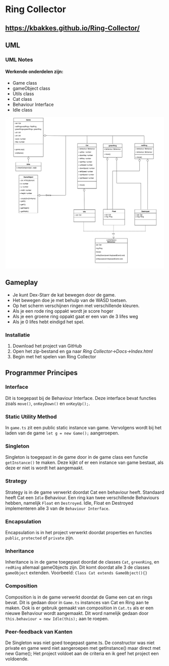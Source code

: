 # Ring Collector

## https://kbakkes.github.io/Ring-Collector/

## UML 
### UML Notes
#### Werkende onderdelen zijn: 
- Game class
- gameObject class
- Utils class
- Cat class
- Behaviour Interface
- Idle class

![UML](docs/images/ringCollector.png?raw=true "UML")


## Gameplay

- Je kunt Dex-Starr de kat bewegen door de game.
- Het bewegen doe je met behulp van de WASD toetsen. 
- Op het scherm verschijnen ringen met verschillende kleuren. 
- Als je een rode ring oppakt wordt je score hoger
- Als je een groene ring oppakt gaat er een van de 3 lifes weg
- Als je 0 lifes hebt eindigd het spel. 

### Installatie

1. Download het project van GitHub
2. Open het zip-bestand en ga naar _Ring Collector->Docs->Index.html_
3. Begin met het spelen van Ring Collector



## Programmer Principes


### Interface
Dit is toegepast bij de Behaviour Interface. Deze interface bevat functies zoals
`move()`, `onKeyDown()` en `onKeyUp();`. 

### Static Utility Method
In `game.ts` zit een public static instance van game. Vervolgens wordt bij het laden
van de game `let g = new Game();` aangeroepen.

### Singleton 
Singleton is toegepast in de game door in de game class een functie `getInstance()` te maken.
Deze kijkt of er een instance van game bestaat, als deze er niet is wordt het aangemaakt. 

### Strategy
Strategy is in de game verwerkt doordat Cat een behaviour heeft. Standaard heeft Cat een `Idle` Behaviour. 
Een ring kan twee verschillende Behaviours hebben, namelijk `Float` en `Destroyed`. Idle, Float en Destroyed
implementeren alle 3 van de `Behaviour Interface`.

### Encapsulation 
Encapsulation is in het project verwerkt doordat properties en functies `public`, `protected` of `private` zijn.

### Inheritance
Inheritance is in de game toegepast doordat de classes `Cat`, `greenRing`, en `redRing` allemaal gameObjects zijn. 
Dit komt doordat alle 3 de classes `gameObject` extenden. Voorbeeld: `Class Cat extends GameObject(){}`


### Composition
Composition is in de game verwerkt doordat de Game een cat en rings bevat. 
Dit is gedaan door in `Game.ts` instances van Cat en Ring aan te maken. 
Ook is er gebruik gemaakt van composition in `Cat.ts` als er een nieuwe Behaviour wordt aangemaakt.
Dit word namelijk gedaan door `this.behaviour = new Idle(this);` aan te roepen. 


### Peer-feedback van Kanten

De Singleton was niet goed toegepast game.ts.
De constructor was niet private en game werd niet aangeroepen met getInstance() maar direct met new Game();
Het project voldoet aan de criteria en ik geef het project een voldoende.

